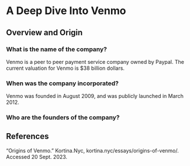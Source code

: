 # **A Deep Dive Into Venmo**

## Overview and Origin
### What is the name of the company?
Venmo is a peer to peer payment service company owned by Paypal. The current valuation for Venmo is $38 billion dollars.

### When was the company incorporated?
Venmo was founded in August 2009, and was publicly launched in March 2012.

### Who are the founders of the company?














## References
“Origins of Venmo.” Kortina.Nyc, kortina.nyc/essays/origins-of-venmo/. Accessed 20 Sept. 2023. 

